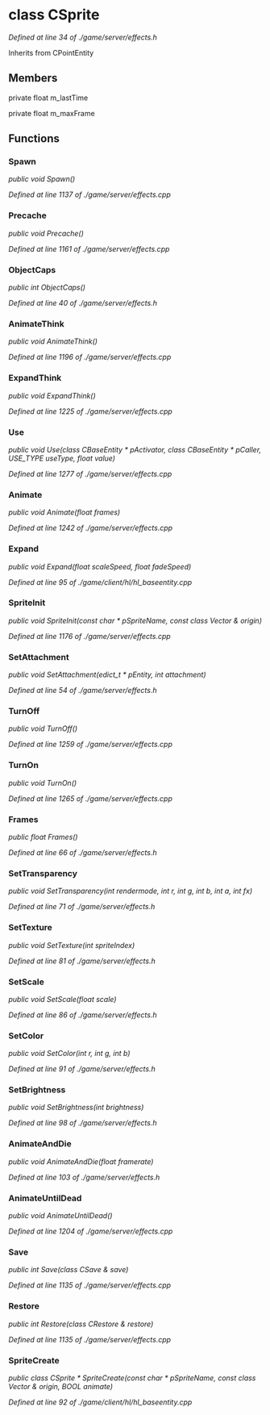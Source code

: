# class CSprite

*Defined at line 34 of ./game/server/effects.h*

Inherits from CPointEntity



## Members

private float m_lastTime

private float m_maxFrame



## Functions

### Spawn

*public void Spawn()*

*Defined at line 1137 of ./game/server/effects.cpp*

### Precache

*public void Precache()*

*Defined at line 1161 of ./game/server/effects.cpp*

### ObjectCaps

*public int ObjectCaps()*

*Defined at line 40 of ./game/server/effects.h*

### AnimateThink

*public void AnimateThink()*

*Defined at line 1196 of ./game/server/effects.cpp*

### ExpandThink

*public void ExpandThink()*

*Defined at line 1225 of ./game/server/effects.cpp*

### Use

*public void Use(class CBaseEntity * pActivator, class CBaseEntity * pCaller, USE_TYPE useType, float value)*

*Defined at line 1277 of ./game/server/effects.cpp*

### Animate

*public void Animate(float frames)*

*Defined at line 1242 of ./game/server/effects.cpp*

### Expand

*public void Expand(float scaleSpeed, float fadeSpeed)*

*Defined at line 95 of ./game/client/hl/hl_baseentity.cpp*

### SpriteInit

*public void SpriteInit(const char * pSpriteName, const class Vector & origin)*

*Defined at line 1176 of ./game/server/effects.cpp*

### SetAttachment

*public void SetAttachment(edict_t * pEntity, int attachment)*

*Defined at line 54 of ./game/server/effects.h*

### TurnOff

*public void TurnOff()*

*Defined at line 1259 of ./game/server/effects.cpp*

### TurnOn

*public void TurnOn()*

*Defined at line 1265 of ./game/server/effects.cpp*

### Frames

*public float Frames()*

*Defined at line 66 of ./game/server/effects.h*

### SetTransparency

*public void SetTransparency(int rendermode, int r, int g, int b, int a, int fx)*

*Defined at line 71 of ./game/server/effects.h*

### SetTexture

*public void SetTexture(int spriteIndex)*

*Defined at line 81 of ./game/server/effects.h*

### SetScale

*public void SetScale(float scale)*

*Defined at line 86 of ./game/server/effects.h*

### SetColor

*public void SetColor(int r, int g, int b)*

*Defined at line 91 of ./game/server/effects.h*

### SetBrightness

*public void SetBrightness(int brightness)*

*Defined at line 98 of ./game/server/effects.h*

### AnimateAndDie

*public void AnimateAndDie(float framerate)*

*Defined at line 103 of ./game/server/effects.h*

### AnimateUntilDead

*public void AnimateUntilDead()*

*Defined at line 1204 of ./game/server/effects.cpp*

### Save

*public int Save(class CSave & save)*

*Defined at line 1135 of ./game/server/effects.cpp*

### Restore

*public int Restore(class CRestore & restore)*

*Defined at line 1135 of ./game/server/effects.cpp*

### SpriteCreate

*public class CSprite * SpriteCreate(const char * pSpriteName, const class Vector & origin, BOOL animate)*

*Defined at line 92 of ./game/client/hl/hl_baseentity.cpp*



